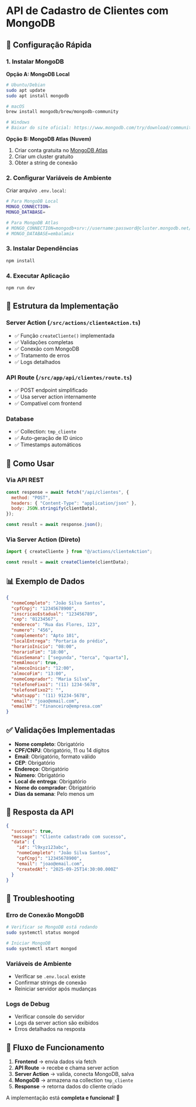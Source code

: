 # API de Cadastro de Clientes com MongoDB

## 🚀 Configuração Rápida

### 1. Instalar MongoDB

**Opção A: MongoDB Local**

```bash
# Ubuntu/Debian
sudo apt update
sudo apt install mongodb

# macOS
brew install mongodb/brew/mongodb-community

# Windows
# Baixar do site oficial: https://www.mongodb.com/try/download/community
```

**Opção B: MongoDB Atlas (Nuvem)**

1. Criar conta gratuita no [MongoDB Atlas](https://www.mongodb.com/atlas)
2. Criar um cluster gratuito
3. Obter a string de conexão

### 2. Configurar Variáveis de Ambiente

Criar arquivo `.env.local`:

```bash
# Para MongoDB Local
MONGO_CONNECTION=
MONGO_DATABASE=

# Para MongoDB Atlas
# MONGO_CONNECTION=mongodb+srv://username:password@cluster.mongodb.net/
# MONGO_DATABASE=embalamix
```

### 3. Instalar Dependências

```bash
npm install
```

### 4. Executar Aplicação

```bash
npm run dev
```

## 📁 Estrutura da Implementação

### Server Action (`/src/actions/clienteAction.ts`)

- ✅ Função `createCliente()` implementada
- ✅ Validações completas
- ✅ Conexão com MongoDB
- ✅ Tratamento de erros
- ✅ Logs detalhados

### API Route (`/src/app/api/clientes/route.ts`)

- ✅ POST endpoint simplificado
- ✅ Usa server action internamente
- ✅ Compatível com frontend

### Database

- ✅ Collection: `tmp_cliente`
- ✅ Auto-geração de ID único
- ✅ Timestamps automáticos

## 🔧 Como Usar

### Via API REST

```javascript
const response = await fetch("/api/clientes", {
  method: "POST",
  headers: { "Content-Type": "application/json" },
  body: JSON.stringify(clientData),
});

const result = await response.json();
```

### Via Server Action (Direto)

```javascript
import { createCliente } from "@/actions/clienteAction";

const result = await createCliente(clientData);
```

## 📊 Exemplo de Dados

```json
{
  "nomeCompleto": "João Silva Santos",
  "cpfCnpj": "12345678900",
  "inscricaoEstadual": "123456789",
  "cep": "01234567",
  "endereco": "Rua das Flores, 123",
  "numero": "456",
  "complemento": "Apto 101",
  "localEntrega": "Portaria do prédio",
  "horarioInicio": "08:00",
  "horarioFim": "18:00",
  "diasSemana": ["segunda", "terca", "quarta"],
  "temAlmoco": true,
  "almocoInicio": "12:00",
  "almocoFim": "13:00",
  "nomeComprador": "Maria Silva",
  "telefoneFixo1": "(11) 1234-5678",
  "telefoneFixo2": "",
  "whatsapp": "(11) 91234-5678",
  "email": "joao@email.com",
  "emailNF": "financeiro@empresa.com"
}
```

## ✅ Validações Implementadas

- **Nome completo**: Obrigatório
- **CPF/CNPJ**: Obrigatório, 11 ou 14 dígitos
- **Email**: Obrigatório, formato válido
- **CEP**: Obrigatório
- **Endereço**: Obrigatório
- **Número**: Obrigatório
- **Local de entrega**: Obrigatório
- **Nome do comprador**: Obrigatório
- **Dias da semana**: Pelo menos um

## 📝 Resposta da API

```json
{
  "success": true,
  "message": "Cliente cadastrado com sucesso",
  "data": {
    "id": "l9xyz123abc",
    "nomeCompleto": "João Silva Santos",
    "cpfCnpj": "12345678900",
    "email": "joao@email.com",
    "createdAt": "2025-09-25T14:30:00.000Z"
  }
}
```

## 🚨 Troubleshooting

### Erro de Conexão MongoDB

```bash
# Verificar se MongoDB está rodando
sudo systemctl status mongod

# Iniciar MongoDB
sudo systemctl start mongod
```

### Variáveis de Ambiente

- Verificar se `.env.local` existe
- Confirmar strings de conexão
- Reiniciar servidor após mudanças

### Logs de Debug

- Verificar console do servidor
- Logs da server action são exibidos
- Erros detalhados na resposta

## 🔄 Fluxo de Funcionamento

1. **Frontend** → envia dados via fetch
2. **API Route** → recebe e chama server action
3. **Server Action** → valida, conecta MongoDB, salva
4. **MongoDB** → armazena na collection `tmp_cliente`
5. **Response** → retorna dados do cliente criado

A implementação está **completa e funcional**! 🎯
